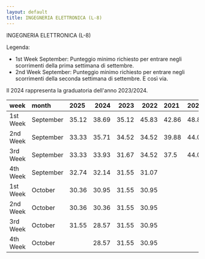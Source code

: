 ```yaml
---
layout: default
title: INGEGNERIA ELETTRONICA (L-8)
---
```


INGEGNERIA ELETTRONICA (L-8)

Legenda:
 - 1st Week September: Punteggio minimo richiesto per entrare negli scorrimenti della prima settimana di settembre.
 - 2nd Week September: Punteggio minimo richiesto per entrare negli scorrimenti della seconda settimana di settembre.
E così via.

Il 2024 rappresenta la graduatoria dell'anno 2023/2024.

| week     | month     | 2025   |   2024 |   2023 |   2022 | 2021   | 2020   | 2019   | 2018   |
|:---------|:----------|:-------|-------:|-------:|-------:|:-------|:-------|:-------|:-------|
| 1st Week | September | 35.12  |  38.69 |  35.12 |  45.83 | 42.86  | 48.81  | 47.02  | 43.45  |
| 2nd Week | September | 33.33  |  35.71 |  34.52 |  34.52 | 39.88  | 44.05  | 41.67  |        |
| 3rd Week | September | 33.33  |  33.93 |  31.67 |  34.52 | 37.5   | 44.05  | 40.48  |        |
| 4th Week | September | 32.74  |  32.14 |  31.55 |  31.07 |        |        |        |        |
| 1st Week | October   | 30.36  |  30.95 |  31.55 |  30.95 |        |        |        |        |
| 2nd Week | October   | 30.36  |  30.36 |  31.55 |  30.95 |        |        |        |        |
| 3rd Week | October   | 31.55  |  28.57 |  31.55 |  30.95 |        |        |        |        |
| 4th Week | October   |        |  28.57 |  31.55 |  30.95 |        |        |        |        |